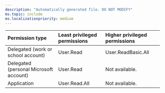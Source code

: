 ```yaml
---
description: "Automatically generated file. DO NOT MODIFY"
ms.topic: include
ms.localizationpriority: medium
---
```


|Permission type|Least privileged permissions|Higher privileged permissions|
|:---|:---|:---|
|Delegated (work or school account)|User.Read|User.ReadBasic.All|
|Delegated (personal Microsoft account)|User.Read|Not available.|
|Application|User.Read.All|Not available.|

